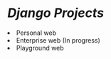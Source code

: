 <h1><b><i>Django Projects</i></b></h1>

<ui>
  <li>Personal web</li>
  <li>Enterprise web (In progress)</li>
  <li>Playground web</li>
</ui>
